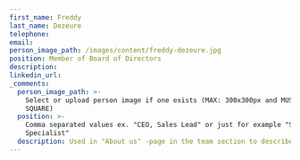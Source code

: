 ```yaml
---
first_name: Freddy
last_name: Dezeure
telephone:
email:
person_image_path: /images/content/freddy-dezeure.jpg
position: Member of Board of Directors
description:
linkedin_url:
_comments:
  person_image_path: >-
    Select or upload person image if one exists (MAX: 300x300px and MUST BE
    SQUARE)
  position: >-
    Comma separated values ex. "CEO, Sales Lead" or just for example "Software
    Specialist"
  description: Used in "About us" -page in the team section to describe the employee.
---
```


